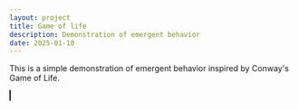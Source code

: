 ```yaml
---
layout: project
title: Game of life
description: Demonstration of emergent behavior
date: 2025-01-10
---
```


This is a simple demonstration of emergent behavior inspired by Conway's Game of Life.

<canvas id="gameCanvas" width="400" height="400" style="border:1px solid #000000;"></canvas>

<script>
  const canvas = document.getElementById('gameCanvas');
  const ctx = canvas.getContext('2d');
  const resolution = 10;
  canvas.width = 400;
  canvas.height = 400;
  const COLS = canvas.width / resolution;
  const ROWS = canvas.height / resolution;

  function buildGrid() {
    return new Array(COLS).fill(null)
      .map(() => new Array(ROWS).fill(null)
        .map(() => Math.floor(Math.random() * 2)));
  }

  let grid = buildGrid();

  function updateGrid(grid) {
    const nextGrid = grid.map(arr => [...arr]);

    for (let col = 0; col < grid.length; col++) {
      for (let row = 0; row < grid[col].length; row++) {
        const cell = grid[col][row];
        let numNeighbors = 0;
        for (let i = -1; i < 2; i++) {
          for (let j = -1; j < 2; j++) {
            if (i === 0 && j === 0) {
              continue;
            }
            const x_cell = col + i;
            const y_cell = row + j;

            if (x_cell >= 0 && y_cell >= 0 && x_cell < COLS && y_cell < ROWS) {
              const currentNeighbor = grid[col + i][row + j];
              numNeighbors += currentNeighbor;
            }
          }
        }

        // Rules of Life
        if (cell === 1 && numNeighbors < 2) {
          nextGrid[col][row] = 0;
        } else if (cell === 1 && numNeighbors > 3) {
          nextGrid[col][row] = 0;
        } else if (cell === 0 && numNeighbors === 3) {
          nextGrid[col][row] = 1;
        }
      }
    }
    return nextGrid;
  }

  function render(grid) {
    for (let col = 0; col < grid.length; col++) {
      for (let row = 0; row < grid[col].length; row++) {
        const cell = grid[col][row];

        ctx.beginPath();
        ctx.rect(col * resolution, row * resolution, resolution, resolution);
        ctx.fillStyle = cell ? 'black' : 'white';
        ctx.fill();
        ctx.stroke();
      }
    }
  }

  function update() {
    grid = updateGrid(grid);
    render(grid);
    requestAnimationFrame(update);
  }

  requestAnimationFrame(update);
</script>
